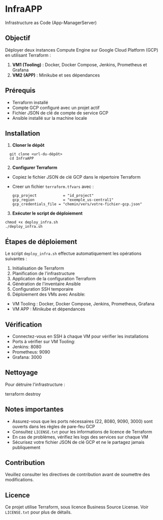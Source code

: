 # InfraAPP

Infrastructure as Code (App-ManagerServer)

## Objectif

Déployer deux instances Compute Engine sur Google Cloud Platform (GCP) en utilisant Terraform :

1. **VM1 (Tooling)** : Docker, Docker Compose, Jenkins, Prometheus et Grafana
2. **VM2 (APP)** : Minikube et ses dépendances

## Prérequis

- Terraform installé
- Compte GCP configuré avec un projet actif
- Fichier JSON de clé de compte de service GCP
- Ansible installé sur la machine locale

## Installation

1. **Cloner le dépôt**
```
  git clone <url-du-dépôt>
  cd InfraAPP
```
2. **Configurer Terraform**
- Copiez le fichier JSON de clé GCP dans le répertoire Terraform
- Creer un fichier `terraform.tfvars` avec :

  ```
  gcp_project            = "id_project"
  gcp_region             = "exemple_us-central1"
  gcp_credentials_file = "chemin/vers/votre-fichier-gcp.json"

  ```

3. **Exécuter le script de déploiement**
```
chmod +x deploy_infra.sh
./deploy_infra.sh

```

## Étapes de déploiement

Le script `deploy_infra.sh` effectue automatiquement les opérations suivantes :

1. Initialisation de Terraform
2. Planification de l'infrastructure
3. Application de la configuration Terraform
4. Génération de l'inventaire Ansible
5. Configuration SSH temporaire
6. Déploiement des VMs avec Ansible:
- VM Tooling : Docker, Docker Compose, Jenkins, Prometheus, Grafana
- VM APP : Minikube et dépendances

## Vérification

- Connectez-vous en SSH à chaque VM pour vérifier les installations
- Ports à vérifier sur VM Tooling:
- Jenkins: 8080
- Prometheus: 9090
- Grafana: 3000

## Nettoyage

Pour détruire l'infrastructure :

terraform destroy

## Notes importantes

- Assurez-vous que les ports nécessaires (22, 8080, 9090, 3000) sont ouverts dans les règles de pare-feu GCP
- Consultez `LICENSE.txt` pour les informations de licence de Terraform
- En cas de problèmes, vérifiez les logs des services sur chaque VM
- Sécurisez votre fichier JSON de clé GCP et ne le partagez jamais publiquement

## Contribution

Veuillez consulter les directives de contribution avant de soumettre des modifications.

## Licence

Ce projet utilise Terraform, sous licence Business Source License. Voir `LICENSE.txt` pour plus de détails.